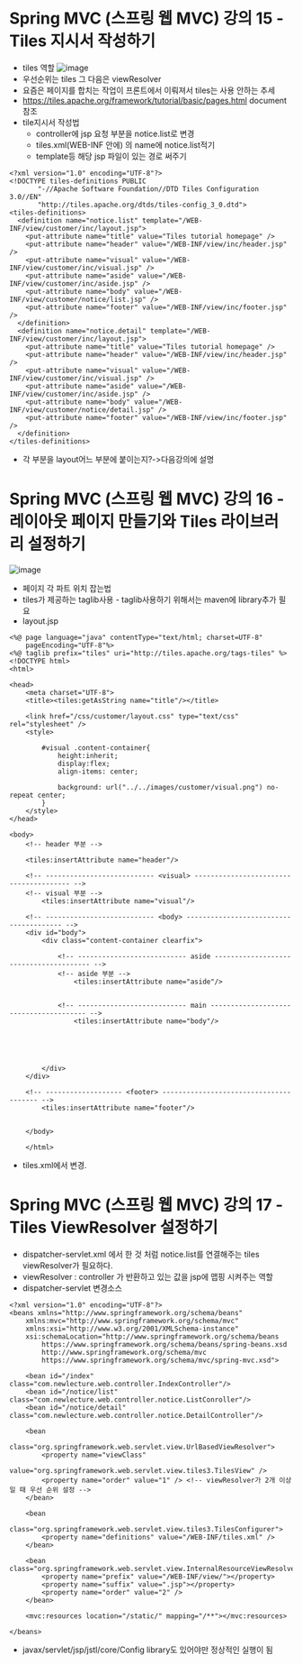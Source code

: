 # Spring MVC (스프링 웹 MVC) 강의 15 - Tiles 지시서 작성하기
* tiles 역할
![image](https://user-images.githubusercontent.com/40667871/221578023-4ea545e9-71dd-49ba-bab3-a1b71f2856db.png)
* 우선순위는 tiles 그 다음은 viewResolver
* 요즘은 페이지를 합치는 작업이 프론트에서 이뤄져서 tiles는 사용 안하는 추세
* https://tiles.apache.org/framework/tutorial/basic/pages.html document참조
* tile지시서 작성법
   * controller에 jsp 요청 부분을 notice.list로 변경
   * tiles.xml(WEB-INF 안에) 의 name에 notice.list적기
   * template등 해당 jsp 파일이 있는 경로 써주기
```
<?xml version="1.0" encoding="UTF-8"?>
<!DOCTYPE tiles-definitions PUBLIC
       "-//Apache Software Foundation//DTD Tiles Configuration 3.0//EN"
       "http://tiles.apache.org/dtds/tiles-config_3_0.dtd">
<tiles-definitions>
  <definition name="notice.list" template="/WEB-INF/view/customer/inc/layout.jsp">
    <put-attribute name="title" value="Tiles tutorial homepage" />
    <put-attribute name="header" value="/WEB-INF/view/inc/header.jsp" />
    <put-attribute name="visual" value="/WEB-INF/view/customer/inc/visual.jsp" />
    <put-attribute name="aside" value="/WEB-INF/view/customer/inc/aside.jsp" />
    <put-attribute name="body" value="/WEB-INF/view/customer/notice/list.jsp" />
    <put-attribute name="footer" value="/WEB-INF/view/inc/footer.jsp" />
  </definition>
  <definition name="notice.detail" template="/WEB-INF/view/customer/inc/layout.jsp">
    <put-attribute name="title" value="Tiles tutorial homepage" />
    <put-attribute name="header" value="/WEB-INF/view/inc/header.jsp" />
    <put-attribute name="visual" value="/WEB-INF/view/customer/inc/visual.jsp" />
    <put-attribute name="aside" value="/WEB-INF/view/customer/inc/aside.jsp" />
    <put-attribute name="body" value="/WEB-INF/view/customer/notice/detail.jsp" />
    <put-attribute name="footer" value="/WEB-INF/view/inc/footer.jsp" />
  </definition>
</tiles-definitions>
```
* 각 부분을 layout어느 부분에 붙이는지?->다음강의에 설명

# Spring MVC (스프링 웹 MVC) 강의 16 - 레이아웃 페이지 만들기와 Tiles 라이브러리 설정하기
![image](https://user-images.githubusercontent.com/40667871/221581647-086a73f2-71a5-44e0-89b3-201b25719454.png)
* 페이지 각 파트 위치 잡는법
* tiles가 제공하는 taglib사용 - taglib사용하기 위해서는 maven에 library추가 필요
* layout.jsp
```
<%@ page language="java" contentType="text/html; charset=UTF-8"
    pageEncoding="UTF-8"%>
<%@ taglib prefix="tiles" uri="http://tiles.apache.org/tags-tiles" %>
<!DOCTYPE html>
<html>

<head>
    <meta charset="UTF-8">
    <title><tiles:getAsString name="title"/></title>
    
    <link href="/css/customer/layout.css" type="text/css" rel="stylesheet" />
    <style>
    
        #visual .content-container{	
            height:inherit;
            display:flex; 
            align-items: center;
            
            background: url("../../images/customer/visual.png") no-repeat center;
        }
    </style>
</head>

<body>
    <!-- header 부분 -->

    <tiles:insertAttribute name="header"/>

	<!-- --------------------------- <visual> --------------------------------------- -->
	<!-- visual 부분 -->
	    <tiles:insertAttribute name="visual"/>

	<!-- --------------------------- <body> --------------------------------------- -->
	<div id="body">
		<div class="content-container clearfix">

			<!-- --------------------------- aside --------------------------------------- -->
			<!-- aside 부분 -->
			    <tiles:insertAttribute name="aside"/>

			
			<!-- --------------------------- main --------------------------------------- -->
			    <tiles:insertAttribute name="body"/>


		
		
			
		</div>
	</div>

    <!-- ------------------- <footer> --------------------------------------- -->
	    <tiles:insertAttribute name="footer"/>

       
    </body>
    
    </html>
```
* tiles.xml에서     <put-attribute name="title" value="공지사항" /> 변경.

# Spring MVC (스프링 웹 MVC) 강의 17 - Tiles ViewResolver 설정하기
* dispatcher-servlet.xml 에서 한 것 처럼 notice.list를 연결해주는 tiles viewResolver가 필요하다.
* viewResolver : controller 가 반환하고 있는 값을 jsp에 맵핑 시켜주는 역할
* dispatcher-servlet 변경소스
```
<?xml version="1.0" encoding="UTF-8"?>
<beans xmlns="http://www.springframework.org/schema/beans"
	xmlns:mvc="http://www.springframework.org/schema/mvc"
    xmlns:xsi="http://www.w3.org/2001/XMLSchema-instance"
    xsi:schemaLocation="http://www.springframework.org/schema/beans
        https://www.springframework.org/schema/beans/spring-beans.xsd
        http://www.springframework.org/schema/mvc
        https://www.springframework.org/schema/mvc/spring-mvc.xsd">

    <bean id="/index" class="com.newlecture.web.controller.IndexController"/>  
    <bean id="/notice/list" class="com.newlecture.web.controller.notice.ListConroller"/>  
    <bean id="/notice/detail" class="com.newlecture.web.controller.notice.DetailController"/>  
	
	<bean
		class="org.springframework.web.servlet.view.UrlBasedViewResolver">
		<property name="viewClass"
			value="org.springframework.web.servlet.view.tiles3.TilesView" />
		<property name="order" value="1" /> <!-- viewResolver가 2개 이상일 때 우선 순위 설정 -->
	</bean>

	<bean
		class="org.springframework.web.servlet.view.tiles3.TilesConfigurer">
		<property name="definitions" value="/WEB-INF/tiles.xml" />
	</bean>
	
	<bean class="org.springframework.web.servlet.view.InternalResourceViewResolver">
		<property name="prefix" value="/WEB-INF/view/"></property>
		<property name="suffix" value=".jsp"></property>
		<property name="order" value="2" />
	</bean>
	
	<mvc:resources location="/static/" mapping="/**"></mvc:resources>

</beans>
```
* javax/servlet/jsp/jstl/core/Config library도 있어야만 정상적인 실행이 됨
